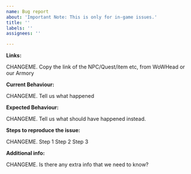 ```yaml
---
name: Bug report
about: 'Important Note: This is only for in-game issues.'
title: ''
labels: ''
assignees: ''

---
```


**Links:**

CHANGEME. Copy the link of the NPC/Quest/item etc, from WoWHead or our Armory

**Current Behaviour:**

CHANGEME. Tell us what happened

**Expected Behaviour:**

CHANGEME. Tell us what should have happened instead.

**Steps to reproduce the issue:**

CHANGEME. Step 1
Step 2
Step 3

**Additional info:**

CHANGEME. Is there any extra info that we need to know?
